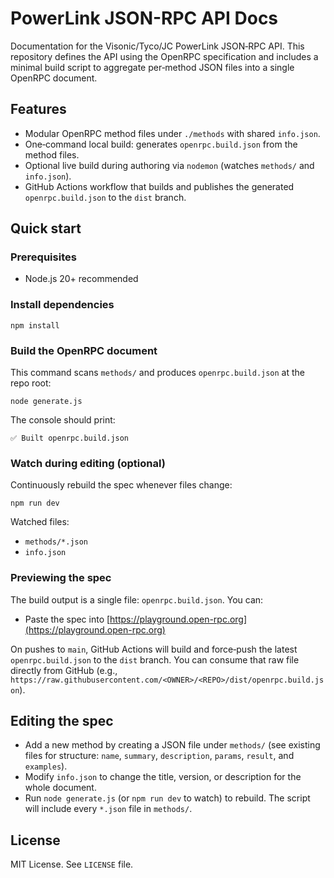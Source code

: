 # PowerLink JSON-RPC API Docs

Documentation for the Visonic/Tyco/JC PowerLink JSON‑RPC API. This repository defines the API using the OpenRPC specification and includes a minimal build script to aggregate per‑method JSON files into a single OpenRPC document.

## Features
- Modular OpenRPC method files under `./methods` with shared `info.json`.
- One‑command local build: generates `openrpc.build.json` from the method files.
- Optional live build during authoring via `nodemon` (watches `methods/` and `info.json`).
- GitHub Actions workflow that builds and publishes the generated `openrpc.build.json` to the `dist` branch.

## Quick start

### Prerequisites
- Node.js 20+ recommended

### Install dependencies
```
npm install
```

### Build the OpenRPC document
This command scans `methods/` and produces `openrpc.build.json` at the repo root:
```
node generate.js
```
The console should print:
```
✅ Built openrpc.build.json
```

### Watch during editing (optional)
Continuously rebuild the spec whenever files change:
```
npm run dev
```
Watched files:
- `methods/*.json`
- `info.json`

### Previewing the spec
The build output is a single file: `openrpc.build.json`.
You can:
- Paste the spec into [https://playground.open-rpc.org](https://playground.open-rpc.org)

On pushes to `main`, GitHub Actions will build and force‑push the latest `openrpc.build.json` to the `dist` branch. You can consume that raw file directly from GitHub (e.g., `https://raw.githubusercontent.com/<OWNER>/<REPO>/dist/openrpc.build.json`).

## Editing the spec
- Add a new method by creating a JSON file under `methods/` (see existing files for structure: `name`, `summary`, `description`, `params`, `result`, and `examples`).
- Modify `info.json` to change the title, version, or description for the whole document.
- Run `node generate.js` (or `npm run dev` to watch) to rebuild. The script will include every `*.json` file in `methods/`.

## License
MIT License. See `LICENSE` file.
